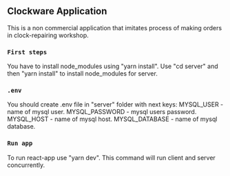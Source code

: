 ## Clockware Application

This is a non commercial application that imitates process of making orders in clock-repairing workshop.

### `First steps`

You have to install node_modules using "yarn install".
Use "cd server" and then "yarn install" to install node_modules for server.

### `.env`

You should create .env file in "server" folder with next keys:
MYSQL_USER - name of mysql user.
MYSQL_PASSWORD - mysql users password.
MYSQL_HOST - name of mysql host.
MYSQL_DATABASE - name of mysql database.

### `Run app`

To run react-app use "yarn dev". This command will run client and server concurrently.